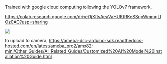 Trained with google cloud computing following the YOLOv7 framework.

https://colab.research.google.com/drive/1jXftsAeaVaHUKtRKeSSnpWmmqLlOz0AC?usp=sharing

<a href="https://universe.roboflow.com/learmobjectdetection/learm-objects-revised">
    <img src="https://app.roboflow.com/images/download-dataset-badge.svg"></img>
</a>

to upload to camera, https://ameba-doc-arduino-sdk.readthedocs-hosted.com/en/latest/ameba_pro2/amb82-mini/Other_Guides/AI_Related_Guides/Customized%20AI%20Model%20Installation%20Guide.html
